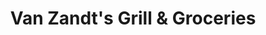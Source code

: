 ---
title: "Van Zandt's Grill & Groceries"
url: /blue-ridge/van-zandts-grill-und-groceries/
shop: Lebensmittel
---